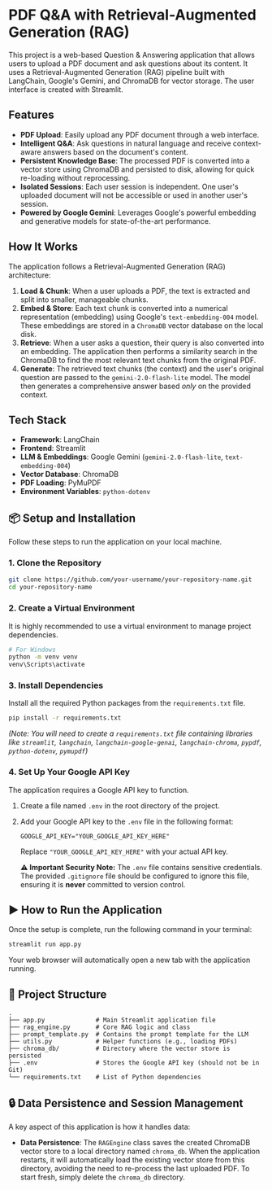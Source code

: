 # PDF Q&A with Retrieval-Augmented Generation (RAG)

This project is a web-based Question & Answering application that allows users to upload a PDF document and ask questions about its content. It uses a Retrieval-Augmented Generation (RAG) pipeline built with LangChain, Google's Gemini, and ChromaDB for vector storage. The user interface is created with Streamlit.

## Features

-   **PDF Upload**: Easily upload any PDF document through a web interface.
-   **Intelligent Q&A**: Ask questions in natural language and receive context-aware answers based on the document's content.
-   **Persistent Knowledge Base**: The processed PDF is converted into a vector store using ChromaDB and persisted to disk, allowing for quick re-loading without reprocessing.
-   **Isolated Sessions**: Each user session is independent. One user's uploaded document will not be accessible or used in another user's session.
-   **Powered by Google Gemini**: Leverages Google's powerful embedding and generative models for state-of-the-art performance.

## How It Works

The application follows a Retrieval-Augmented Generation (RAG) architecture:

1.  **Load & Chunk**: When a user uploads a PDF, the text is extracted and split into smaller, manageable chunks.
2.  **Embed & Store**: Each text chunk is converted into a numerical representation (embedding) using Google's `text-embedding-004` model. These embeddings are stored in a `ChromaDB` vector database on the local disk.
3.  **Retrieve**: When a user asks a question, their query is also converted into an embedding. The application then performs a similarity search in the ChromaDB to find the most relevant text chunks from the original PDF.
4.  **Generate**: The retrieved text chunks (the context) and the user's original question are passed to the `gemini-2.0-flash-lite` model. The model then generates a comprehensive answer based *only* on the provided context.

## Tech Stack

-   **Framework**: LangChain
-   **Frontend**: Streamlit
-   **LLM & Embeddings**: Google Gemini (`gemini-2.0-flash-lite`, `text-embedding-004`)
-   **Vector Database**: ChromaDB
-   **PDF Loading**: PyMuPDF
-   **Environment Variables**: `python-dotenv`

## 📦 Setup and Installation

Follow these steps to run the application on your local machine.

### 1. Clone the Repository

```bash
git clone https://github.com/your-username/your-repository-name.git
cd your-repository-name
```

### 2. Create a Virtual Environment

It is highly recommended to use a virtual environment to manage project dependencies.

```bash
# For Windows
python -m venv venv
venv\Scripts\activate
```

### 3. Install Dependencies

Install all the required Python packages from the `requirements.txt` file.

```bash
pip install -r requirements.txt
```

*(Note: You will need to create a `requirements.txt` file containing libraries like `streamlit`, `langchain`, `langchain-google-genai`, `langchain-chroma`, `pypdf`, `python-dotenv`, `pymupdf`)*

### 4. Set Up Your Google API Key

The application requires a Google API key to function.

1.  Create a file named `.env` in the root directory of the project.
2.  Add your Google API key to the `.env` file in the following format:

    ```
    GOOGLE_API_KEY="YOUR_GOOGLE_API_KEY_HERE"
    ```

    Replace `"YOUR_GOOGLE_API_KEY_HERE"` with your actual API key.

    **⚠️ Important Security Note:** The `.env` file contains sensitive credentials. The provided `.gitignore` file should be configured to ignore this file, ensuring it is **never** committed to version control.

## ▶️ How to Run the Application

Once the setup is complete, run the following command in your terminal:

```bash
streamlit run app.py
```

Your web browser will automatically open a new tab with the application running.

## 📂 Project Structure

```
.
├── app.py              # Main Streamlit application file
├── rag_engine.py       # Core RAG logic and class
├── prompt_template.py  # Contains the prompt template for the LLM
├── utils.py            # Helper functions (e.g., loading PDFs)
├── chroma_db/          # Directory where the vector store is persisted
├── .env                # Stores the Google API key (should not be in Git)
└── requirements.txt    # List of Python dependencies
```

## 🔒 Data Persistence and Session Management

A key aspect of this application is how it handles data:

-   **Data Persistence**: The `RAGEngine` class saves the created ChromaDB vector store to a local directory named `chroma_db`. When the application restarts, it will automatically load the existing vector store from this directory, avoiding the need to re-process the last uploaded PDF. To start fresh, simply delete the `chroma_db` directory.
